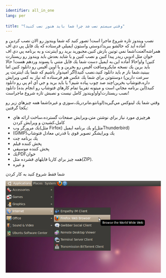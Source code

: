 ```yaml
---
identifier: all_in_one
lang: per

title: "وقتي سيستم نصب شد چرا شما بايد هنوز نصب كنيد؟"
---
```



نصب ويندوز تازه شروع ماجرا است! تصور كنيد كه شما ويندوز رو الان نصب
كردين و آماده ايد كه حالشو ببريد!دوستي واستون ايميلي فرستاده كه يك فايل
پي دي اف همراشه!لعنت!شما نمي تونين بازش كنين.مجبوريد بريد رو اينترنت و
يه برنامه پي دي اف خوان مثل ادوبي ريدر پيدا كنين و نصب كنين و يا شايد
بعدش بايد ويندوز رو ريستارت كنين!
واو!حالا آماده اين.به ايميل دست شما يك فايل متني با پسوند وردهم هست!
حالا بايد برين يك نسخه مايكروسافت آفيس رو بخرين و يا اوپن آفيس رو
دانلود كنين اما ببينيد،شما باز م بايد دانلود كنيد،نصب كنيد(اگر اميدوار
باشيم كه شما يك اينترنت پر سرعت دارين)
دوستتوتن براي شما يك عكس هم فرستاده كه نياز به كمي ويرايش داره،فتوشاپ
بخرين!چند صد چوب پياده شيم؟
يا بايد بريد و جي آي ام پي رو دانلود كنيد(اين برنامه مجاني است و ميتونه
تقريبا تمام كارهاي فتوشاپ رو انجام بده)
دانلود نصب ريستارت!واو!ويندوز كامل نيست و نصبش تازه شروع ماجراست!



وقتي شما يك لينوكس مي&zwnj;گيريد(اوبانتو،مانردريك،سوزي و غيره)شما همه چيزهاي زير رو يكجا گرفتين: 


<ul>
  <li>هرچيزي مورد نياز براي نوشتن متن،ويرايش صفحات گسترده،ساخت ارائه هاي كامل،كشيدن و ويرايش كردن</li>
  <li>يك مرورگر وب(مثل Firfox) و  يك برنامه ايميل(مثلThunderbird)</li>
  <li>(GIMP)يك ويرايشگر تصوير قوي با قدرتي معادل فتوشاپ&nbsp;</li>
  <li>يك برنامه چت</li>
  <li>پخش كننده فيلم</li>
  <li>پخش كننده موسيقي</li>
  <li>يكPDFخوان&nbsp;</li>
  <li>همه چيز براي كاربا فايلهاي فشرده مثل(ZIP).</li>
  <li>و غيره</li>
</ul>


شما فقط شروع كنيد به كار كردن


<img src="/img/app_menu.png">




